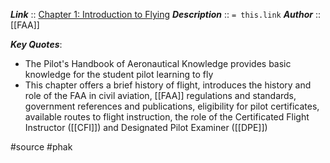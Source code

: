 ***Link***      :: [Chapter 1: Introduction to Flying](https://www.faa.gov/sites/faa.gov/files/regulations_policies/handbooks_manuals/aviation/phak/03_phak_ch1.pdf)
***Description***      :: `= this.link`
***Author*** :: [[FAA]]

***Key Quotes***:
* The Pilot's Handbook of Aeronautical Knowledge provides basic knowledge for the student pilot learning to fly
* This chapter offers a brief history of flight, introduces the history and role of the FAA in civil aviation, [[FAA]] regulations and standards, government references and publications, eligibility for pilot certificates, available routes to flight instruction, the role of the Certificated Flight Instructor ([[CFI]]) and Designated Pilot Examiner ([[DPE]])

#source #phak 
